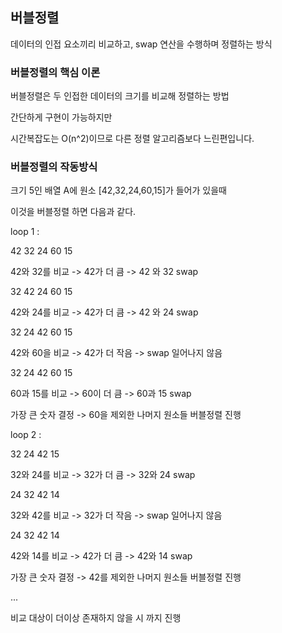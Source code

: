 ## 버블정렬

데이터의 인접 요소끼리 비교하고, swap 연산을 수행하며 정렬하는 방식

### 버블정렬의 핵심 이론

버블정렬은 두 인접한 데이터의 크기를 비교해 정렬하는 방법

간단하게 구현이 가능하지만

시간복잡도는 O(n^2)이므로 다른 정렬 알고리즘보다 느린편입니다.

### 버블정렬의 작동방식

크기 5인 배열 A에 원소 [42,32,24,60,15]가 들어가 있을때

이것을 버블정렬 하면 다음과 같다.

loop 1 :

42 32 24 60 15

42와 32를 비교 -> 42가 더 큼 -> 42 와 32 swap

32 42 24 60 15

42와 24를 비교 -> 42가 더 큼 -> 42 와 24 swap

32 24 42 60 15

42와 60을 비교 -> 42가 더 작음 -> swap 일어나지 않음

32 24 42 60 15

60과 15를 비교 -> 60이 더 큼 -> 60과 15 swap

가장 큰 숫자 결정 -> 60을 제외한 나머지 원소들 버블정렬 진행

loop 2 : 

32 24 42 15

32와 24를 비교 -> 32가 더 큼 -> 32와 24 swap

24 32 42 14

32와 42를 비교 -> 32가 더 작음 -> swap 일어나지 않음

24 32 42 14

42와 14를 비교 -> 42가 더 큼 -> 42와 14 swap

가장 큰 숫자 결정 -> 42를 제외한 나머지 원소들 버블정렬 진행

...

비교 대상이 더이상 존재하지 않을 시 까지 진행

